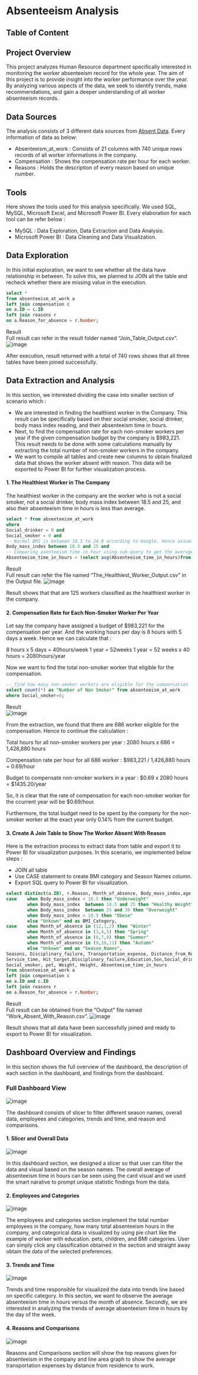 # Absenteeism Analysis

## Table of Content

## Project Overview
This project analyzes Human Resource department specifically interested in monitoring the worker absenteeism record for the whole year. The aim of this project is to provide insight into the worker performance over the year. By analyzing various aspects of the data, we seek to identify trends, make recommendations, and gain a deeper understanding of all worker absenteeism records.

## Data Sources 
The analysis consists of 3 different data sources from [Absent Data](https://absentdata.com/data-analysis/where-to-find-data/). Every information of data as below:
-	Absenteeism_at_work : Consists of 21 columns with 740 unique rows records of all worker informations in the company.
-	Compensation : Shows the compensation rate per hour for each worker.
-	Reasons : Holds the description of every reason based on unique number.
## Tools 
Here shows the tools used for this analysis specifically. We used SQL, MySQL, Microsoft Excel, and Microsoft Power BI. Every elaboration for each tool can be refer below :
-	MySQL : Data Exploration, Data Extraction and Data Analysis.
-	Microsoft Power BI : Data Cleaning and Data Visualization.   

## Data Exploration
In this initial exploration, we want to see whether all the data have relationship in between. To solve this, we planned to JOIN all the table and recheck whether there are missing value in the execution.
```sql
select *
from absenteeism_at_work a
left join compensation c
on a.ID = c.ID
left join reasons r
on a.Reason_for_absence = r.Number;              
```
Result  
Full result can refer in the result folder named “Join_Table_Output.csv”.
![image](https://github.com/MohdAfiq98/Absenteeism-Analysis/assets/119799325/83f836bd-af13-4a67-a227-d8178663fb88)

 

After execution, result returned with a total of 740 rows shows that all three tables have been joined successfully.         

## Data Extraction and Analysis
In this section, we interested dividing the case into smaller section of scenario which :
-	We are interested in finding the healthiest worker in the Company. This result can be specifically based on their social smoker, social drinker, body mass index reading, and their absenteeism time in hours.      
-	Next, to find the compensation rate for each non-smoker workers per year if the given compensation budget  by the company is $983,221. This result needs to be done with some calculations manually by extracting the total number of non-smoker workers in the company.     
-	We want to compile all tables and create new columns to obtain finalized data that shows the worker absent with reason. This data will be exported to Power BI for further visualization process.             

#### 1. The Healthiest Worker in The Company
The healthiest worker in the company are the worker who is not a social smoker, not a social drinker, body mass index between 18.5 and 25, and also their absenteeism time in hours is less than average.

```sql
select * from absenteeism_at_work
where 
Social_drinker = 0 and 
Social_smoker = 0 and
-- Normal BMI is between 18.5 to 24.9 according to Google. Hence assuming condition BMI below 25 as healthy
Body_mass_index between 18.5 and 25 and
-- Comparing asenteeism time in hour using sub-query to get the average absenteeism time in hours
Absenteeism_time_in_hours < (select avg(Absenteeism_time_in_hours)from absenteeism_at_work);                                                 
```
Result  
Full result can refer the file named “The_Healthiest_Worker_Output.csv” in the Output file.
![image](https://github.com/MohdAfiq98/Absenteeism-Analysis/assets/119799325/9291525e-0a0a-45d3-81d0-ae3e6478fd00)

 

Result shows that that are 125 workers classified as the healthiest worker in the company.

#### 2. Compensation Rate for Each Non-Smoker Worker Per Year
Let say the company have assigned a budget of $983,221 for the compensation per year. And the working hours per day is 8 hours with 5 days a week. Hence we can calculate that :

8 hours x 5 days = 40hours/week
1 year = 52weeks
1 year = 52 weeks x 40 hours = 2080hours/year

Now we want to find the total non-smoker worker that eligible for the compensation.

```sql
-- find how many non-smoker workers are eligible for the compensation 
select count(*) as "Number of Non Smoker" from absenteeism_at_work
where Social_smoker=0;
```

Result   
![image](https://github.com/MohdAfiq98/Absenteeism-Analysis/assets/119799325/7aa50d56-cd66-4809-919f-d272545d4288)  
 
From the extraction, we found that there are 686 worker eligible for the compensation. Hence to continue the calculation :

Total hours for all non-smoker workers per year :
2080 hours x 686 = 1,426,880 hours

Compensation rate per hour for all 686 worker :
$983,221 / 1,426,880 hours = 0.69/hour

Budget to compensate non-smoker workers in a year :
$0.69 x 2080 hours = $1435.20/year

So, it is clear that the rate of compensation for each non-smoker worker for the ccurrent year will be $0.69/hour.

Furthermore, the total budget need to be spent by the company for the non-smoker worker at the exact year only 0.14% from the current budget.

#### 3. Create A Join Table to Show The Worker Absent With Reason
Here is the extraction process to extract data from table and export it to Power BI for visualization purposes. In this scenario, we implemented below steps :

-	JOIN all table
-	Use CASE statement to create BMI category and Season Names column.
-	Export SQL query to Power BI for visualization.

```sql 
select distinct(a.ID), r.Reason, Month_of_absence, Body_mass_index,age, Day_of_the_week, 
case	when Body_mass_index < 18.5 then "Underweight"
		when Body_mass_index  between 18.5 and 25 then "Healthy Weight"
		when Body_mass_index  between 25 and 30 then "Overweight"
        when Body_mass_index > 18.5 then "Obese"
        else "Unkown" end as BMI_Category,
case	when Month_of_absence in (12,1,2) then "Winter"
		when Month_of_absence in (3,4,5) then "Spring"
        when Month_of_absence in (6,7,8) then "Summer"
        when Month_of_absence in (9,10,11) then "Autumn"
        else "Unkown" end as "Season_Names",
Seasons, Disciplinary_failure, Transportation_expense, Distance_from_Residence_to_Work,
Service_time, Hit_target,Disciplinary_failure,Education,Son,Social_drinker,
Social_smoker, pet, Weight, Height, Absenteeism_time_in_hours
from absenteeism_at_work a 
left join compensation c  
on a.ID and c.ID 
left join reasons r 
on a.Reason_for_absence = r.Number;
```

Result  
Full result can be obtained from the “Output” file named “Work_Absent_With_Reason.csv”.
![image](https://github.com/MohdAfiq98/Absenteeism-Analysis/assets/119799325/be146355-8711-43dd-98c1-8d3684598931)

Result shows that all data have been successfully joined and ready to export to Power BI for visualization.

## Dashboard Overview and Findings
In this section shows the full overview of the dashboard, the description of each section in the dashboard, and findings from the dashboard.

### Full Dashboard View  

![image](https://github.com/MohdAfiq98/Absenteeism-Analysis/assets/119799325/9fc9628e-334e-4b82-bcf8-2ca3a65e8b80)

The dashboard consists of slicer to filter different season names, overall data,
employees and categories, trends and time, and reason and comparisons.

#### 1. Slicer and Overall Data  

![image](https://github.com/MohdAfiq98/Absenteeism-Analysis/assets/119799325/27fff6fa-1eec-4e2a-a9a4-e6ea6186cdee)

In this dashboard section, we designed a slicer so that user can filter the data and visual based on the season names. The overall average of absenteeism time in hours can be seen using the card visual and we used the smart narative to prompt unique statistic findings from the data. 

#### 2. Employees and Categories  

![image](https://github.com/MohdAfiq98/Absenteeism-Analysis/assets/119799325/958020e0-97c8-4007-8762-e200058c8cd2)

The employees and categories section implement the total number employees in the company, how many total absenteeism hours in the company, and categorical data is visualized by using pie chart like the example of worker with education. pets, children, and BMI categories. User can simply click any classification obtained in the section and straight away obtain the data of the selected preferences.

#### 3. Trends and Time  

![image](https://github.com/MohdAfiq98/Absenteeism-Analysis/assets/119799325/52670ede-eaa9-4446-9d1c-a934af2598f7)  

Trends and time responsible for visualized the data into trends line based on specific category. In this secton, we want to observe the average absenteeism time in hours versus the month of absence. Secondly, we are interested in analyzing the trends of average absenteeism time in hours by the day of the week.

#### 4. Reasons and Comparisons  

![image](https://github.com/MohdAfiq98/Absenteeism-Analysis/assets/119799325/3f249c76-54b7-4091-b7b8-31425aa5fa43)  

Reasons and Comparisons section will show the top reasons given for absenteeism in the company and line area graph to show the average transportation expenses by distance from residence to work.









